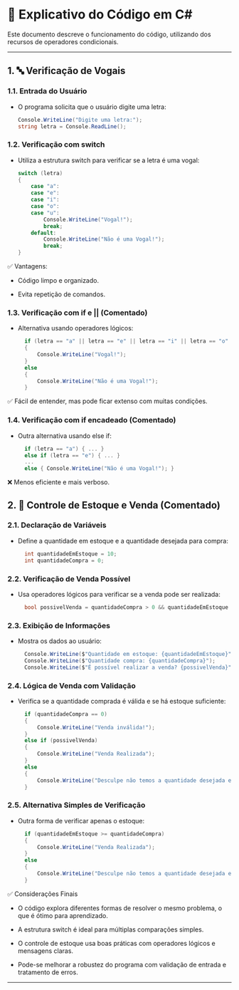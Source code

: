 # 🧾 Explicativo do Código em C#

Este documento descreve o funcionamento do código, utilizando dos recursos de operadores condicionais.

---

## 1. 🔤 Verificação de Vogais

### 1.1. Entrada do Usuário
- O programa solicita que o usuário digite uma letra:
  ```csharp
  Console.WriteLine("Digite uma letra:");
  string letra = Console.ReadLine();

### 1.2. Verificação com switch

- Utiliza a estrutura switch para verificar se a letra é uma vogal:
  ```csharp
  switch (letra)
  {
      case "a":
      case "e":
      case "i":
      case "o":
      case "u":
          Console.WriteLine("Vogal!");
          break;
      default:
          Console.WriteLine("Não é uma Vogal!");
          break;
  }

✅ Vantagens:

- Código limpo e organizado.

- Evita repetição de comandos.

### 1.3. Verificação com if e || (Comentado)

- Alternativa usando operadores lógicos:
  ```csharp
    if (letra == "a" || letra == "e" || letra == "i" || letra == "o" || letra == "u")
    {
        Console.WriteLine("Vogal!");
    }
    else
    {
        Console.WriteLine("Não é uma Vogal!");
    }

✅ Fácil de entender, mas pode ficar extenso com muitas condições.

### 1.4. Verificação com if encadeado (Comentado)

- Outra alternativa usando else if:
  ```csharp
    if (letra == "a") { ... }
    else if (letra == "e") { ... }
    ...
    else { Console.WriteLine("Não é uma Vogal!"); }

❌ Menos eficiente e mais verboso.

## 2. 🛒 Controle de Estoque e Venda (Comentado)

### 2.1. Declaração de Variáveis

- Define a quantidade em estoque e a quantidade desejada para compra:
  ```csharp
    int quantidadeEmEstoque = 10;
    int quantidadeCompra = 0;

### 2.2. Verificação de Venda Possível

- Usa operadores lógicos para verificar se a venda pode ser realizada:
  ```csharp
    bool possivelVenda = quantidadeCompra > 0 && quantidadeEmEstoque >= quantidadeCompra;

### 2.3. Exibição de Informações

- Mostra os dados ao usuário:
  ```csharp
    Console.WriteLine($"Quantidade em estoque: {quantidadeEmEstoque}");
    Console.WriteLine($"Quantidade compra: {quantidadeCompra}");
    Console.WriteLine($"É possível realizar a venda? {possivelVenda}");

### 2.4. Lógica de Venda com Validação

- Verifica se a quantidade comprada é válida e se há estoque suficiente:
  ```csharp
    if (quantidadeCompra == 0)
    {
        Console.WriteLine("Venda inválida!");
    }
    else if (possivelVenda)
    {
        Console.WriteLine("Venda Realizada");
    }
    else
    {
        Console.WriteLine("Desculpe não temos a quantidade desejada em Estoque!");
    }

### 2.5. Alternativa Simples de Verificação

- Outra forma de verificar apenas o estoque:
  ```csharp
    if (quantidadeEmEstoque >= quantidadeCompra)
    {
        Console.WriteLine("Venda Realizada");
    }
    else
    {
        Console.WriteLine("Desculpe não temos a quantidade desejada em Estoque!");
    }

✅ Considerações Finais

- O código explora diferentes formas de resolver o mesmo problema, o que é ótimo para aprendizado.

- A estrutura switch é ideal para múltiplas comparações simples.

- O controle de estoque usa boas práticas com operadores lógicos e mensagens claras.

- Pode-se melhorar a robustez do programa com validação de entrada e tratamento de erros.


---